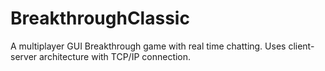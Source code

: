 # BreakthroughClassic
A multiplayer GUI Breakthrough game with real time chatting. Uses client-server architecture with TCP/IP connection.
